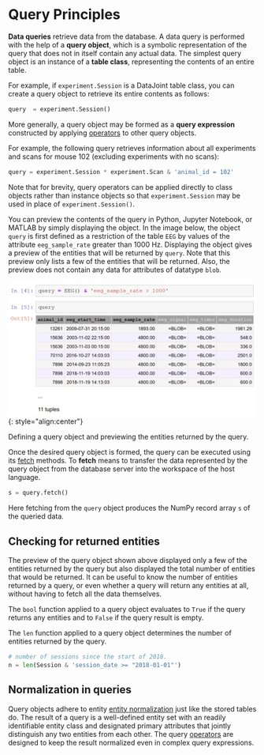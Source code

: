 # Query Principles

**Data queries** retrieve data from the database.
A data query is performed with the help of a **query object**, which is a symbolic 
representation of the query that does not in itself contain any actual data.
The simplest query object is an instance of a **table class**, representing the 
contents of an entire table.

For example, if `experiment.Session` is a DataJoint table class, you can create a query 
object to retrieve its entire contents as follows:

```python
query  = experiment.Session()
```

More generally, a query object may be formed as a **query expression** constructed by 
applying [operators](operators.md) to other query objects.

For example, the following query retrieves information about all experiments and scans 
for mouse 102 (excluding experiments with no scans):

```python
query = experiment.Session * experiment.Scan & 'animal_id = 102'
```

Note that for brevity, query operators can be applied directly to class objects rather 
than instance objects so that `experiment.Session` may be used in place of 
`experiment.Session()`.

You can preview the contents of the query in Python, Jupyter Notebook, or MATLAB by 
simply displaying the object.
In the image below, the object `query` is first defined as a restriction of the table 
`EEG` by values of the attribute `eeg_sample_rate` greater than 1000 Hz.
Displaying the object gives a preview of the entities that will be returned by `query`.
Note that this preview only lists a few of the entities that will be returned.
Also, the preview does not contain any data for attributes of datatype `blob`.

![Query object preview](../images/query_object_preview.png){: style="align:center"}

Defining a query object and previewing the entities returned by the query.

Once the desired query object is formed, the query can be executed using its 
[fetch](fetch.md) methods.
To **fetch** means to transfer the data represented by the query object from the 
database server into the workspace of the host language.

```python
s = query.fetch()
```

Here fetching from the `query` object produces the NumPy record array `s` of the 
queried data.

## Checking for returned entities

The preview of the query object shown above displayed only a few of the entities 
returned by the query but also displayed the total number of entities that would be 
returned.
It can be useful to know the number of entities returned by a query, or even whether a 
query will return any entities at all, without having to fetch all the data themselves.

The `bool` function applied to a query object evaluates to `True` if the query returns 
any entities and to `False` if the query result is empty.

The `len` function applied to a query object determines the number of entities returned 
by the query.

```python
# number of sessions since the start of 2018.
n = len(Session & 'session_date >= "2018-01-01"')
```

## Normalization in queries

Query objects adhere to entity [entity normalization](../design/normalization.md) just 
like the stored tables do.
The result of a query is a well-defined entity set with an readily identifiable entity 
class and designated primary attributes that jointly distinguish any two entities from 
each other.
The query [operators](operators.md) are designed to keep the result normalized even in 
complex query expressions.
